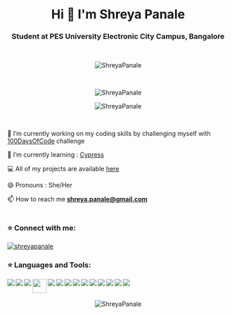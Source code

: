 <h1 align="center">Hi 👋 I'm Shreya Panale</h1>
<h3 align="center">Student at PES University Electronic City Campus, Bangalore</h3>
<br>
<p align="center"> <img src="https://komarev.com/ghpvc/?username=ShreyaPanale" alt="ShreyaPanale" /> </p>
<br>
<p align="center"> <img align="center" src="https://github-readme-stats.vercel.app/api?username=ShreyaPanale&show_icons=true&locale=en&theme=tokyonight" alt="ShreyaPanale" /></p>
<p align="center"> <img align="center" src="https://github-readme-stats.vercel.app/api/top-langs/?username=ShreyaPanale&layout=compact&theme=tokyonight " alt="ShreyaPanale" />
</p>
<br>

🔭  I’m currently working on my coding skills by challenging myself with [100DaysOfCode](https://github.com/ShreyaPanale/100DaysOfCode) challenge

🌱 I’m currently learning : [Cypress](https://www.cypress.io/)

💻  All of my projects are available [here](https://github.com/ShreyaPanale?tab=repositories)

😄 Pronouns : She/Her

📫  How to reach me **shreya.panale@gmail.com**
<br><br>

<h3 align="left">⭐ Connect with me:</h3>
<p align="left"> 
<a href="https://www.linkedin.com/in/shreya-panale/" target="_blank"><img align="center" src="https://img.icons8.com/color/32/000000/linkedin.png" alt="shreyapanale"/></a>
</p>
<h3 align="left">⭐ Languages and Tools:</h3>
<p align="left"><img align="left" src="https://img.icons8.com/color/32/000000/python.png"/>
<img align="left" src="https://img.icons8.com/color/32/000000/c-programming.png"/>
<img align="left" src="https://img.icons8.com/color/32/000000/java-coffee-cup-logo.png"/>
<img align="left" src="https://media-exp1.licdn.com/dms/image/C4E0BAQGhE8jNwjlc3w/company-logo_200_200/0/1554836371931?e=2159024400&v=beta&t=tQbdczcJ9C9g1pggtEXpC5CQgaFxCZn_d3CAOyeWWDU" width="32" height="32"/>
<img align="left" src="https://img.icons8.com/color/32/000000/html-5.png"/>
<img align="left" src="https://img.icons8.com/color/32/000000/css3.png"/>
<img align="left" src="https://img.icons8.com/color/32/000000/javascript.png"/>
<img align="left" src="https://img.icons8.com/color/32/000000/mysql-logo.png"/>
<img align="left" src="https://img.icons8.com/color/32/000000/mongodb.png"/>
<img align="left" src="https://img.icons8.com/officel/32/000000/react.png"/>
<img align="left" src="https://img.icons8.com/color/32/000000/nodejs.png"/>
<img align="left" src="https://img.icons8.com/color/32/000000/bootstrap.png"/>
<img align="left" src="https://img.icons8.com/color/32/000000/django.png"/>
<img align="left" src="https://img.icons8.com/color/32/000000/git.png"/></p>
<br><br>

<p align="center"><img align="center" src="https://github-readme-streak-stats.herokuapp.com/?user=ShreyaPanale&theme=tokyonight" alt="ShreyaPanale" /></p>
 
<!--
**ShreyaPanale/ShreyaPanale** is a ✨ _special_ ✨ repository because its `README.md` (this file) appears on your GitHub profile.

Here are some ideas to get you started:

- 🔭 I’m currently working on ...
- 🌱 I’m currently learning ...
- 👯 I’m looking to collaborate on ...
- 🤔 I’m looking for help with ...
- 💬 Ask me about ...
- 📫 How to reach me: ...
- 😄 Pronouns: ...
- ⚡ Fun fact: ...
-->
